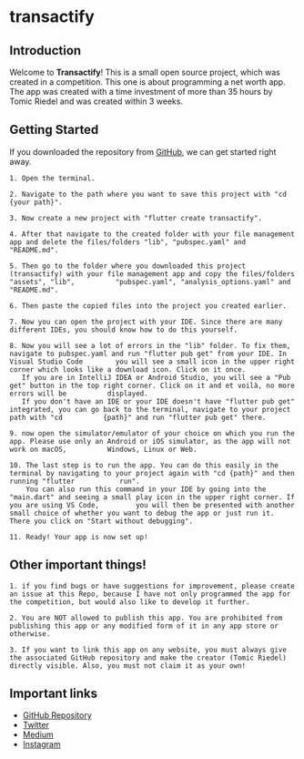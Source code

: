 # transactify

## Introduction

Welcome to **Transactify**!
This is a small open source project, which was created in a competition. This one is about programming a net worth app.
The app was created with a time investment of more than 35 hours by Tomic Riedel and was created within 3 weeks.

## Getting Started
If you downloaded the repository from [GitHub](https://github.com/Tomic-Riedel/transactify), we can get started right away.

    1. Open the terminal.
    
    2. Navigate to the path where you want to save this project with "cd {your path}".
    
    3. Now create a new project with "flutter create transactify".
    
    4. After that navigate to the created folder with your file management app and delete the files/folders "lib", "pubspec.yaml" and "README.md".
    
    5. Then go to the folder where you downloaded this project (transactify) with your file management app and copy the files/folders "assets", "lib",          "pubspec.yaml", "analysis_options.yaml" and "README.md".
    
    6. Then paste the copied files into the project you created earlier.
    
    7. Now you can open the project with your IDE. Since there are many different IDEs, you should know how to do this yourself.
    
    8. Now you will see a lot of errors in the "lib" folder. To fix them, navigate to pubspec.yaml and run "flutter pub get" from your IDE. In Visual Studio Code        you will see a small icon in the upper right corner which looks like a download icon. Click on it once.
       If you are in IntelliJ IDEA or Android Studio, you will see a "Pub get" button in the top right corner. Click on it and et voilà, no more errors will be          displayed.
       If you don't have an IDE or your IDE doesn't have "flutter pub get" integrated, you can go back to the terminal, navigate to your project path with "cd          {path}" and run "flutter pub get" there.
    
    9. now open the simulator/emulator of your choice on which you run the app. Please use only an Android or iOS simulator, as the app will not work on macOS,          Windows, Linux or Web.
    
    10. The last step is to run the app. You can do this easily in the terminal by navigating to your project again with "cd {path}" and then running "flutter           run".
        You can also run this command in your IDE by going into the "main.dart" and seeing a small play icon in the upper right corner. If you are using VS Code,         you will then be presented with another small choice of whether you want to debug the app or just run it. There you click on "Start without debugging".
        
    11. Ready! Your app is now set up!


## Other important things!
    1. if you find bugs or have suggestions for improvement, please create an issue at this Repo, because I have not only programmed the app for the competition, but would also like to develop it further.
    
    2. You are NOT allowed to publish this app. You are prohibited from publishing this app or any modified form of it in any app store or otherwise.
    
    3. If you want to link this app on any website, you must always give the associated GitHub repository and make the creator (Tomic Riedel) directly visible. Also, you must not claim it as your own!

## Important links
- [GitHub Repository](https://github.com/Tomic-Riedel/transactify)
- [Twitter](https://twitter.com/TomicRiedel)
- [Medium](https://tomicriedel.medium.com)
- [Instagram](https://www.instagram.com/tomicriedel)
